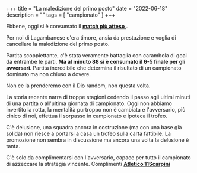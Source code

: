 +++
title = "La maledizione del primo posto"
date = "2022-06-18"
description = ""
tags = [
    "campionato"
]
+++

Ebbene, oggi si è consumato il [**match più atteso** ](https://www85.hattrick.org/Club/Matches/Match.aspx?matchID=691760635&SourceSystem=Hattrick&TeamId=1726472&UpdateViewedReport=False&BrowseIds=695850719,691760623,695939866,691760626,696031975,691760633,696119438,691760635,696261380,691760639,691760644,691760647).

Per noi di Lagambanese c'era timore, ansia da prestazione e voglia di cancellare la maledizione del primo posto.

Partita scoppiettante, c'è stata veramente battaglia con carambola di goal da entrambe le parti. **Ma al minuto 88 si è consumato il 6-5 finale per gli avversari**.
Partita incredibile che determina il risultato di un campionato dominato ma non chiuso a dovere.

Non ce la prenderemo con il Dio random, non questa volta.

La storia recente narra di troppe stagioni cedendo il passo agli ultimi minuti di una partita o all'ultima giornata di campionato.
Oggi non abbiamo invertito la rotta, la mentalità purtroppo non è cambiata e l'avversario, più cinico di noi, effettua il sorpasso in campionato e ipoteca il trofeo.

C'è delusione, una squadra ancora in costruzione (ma con una base già solida) non riesce a portarsi a casa un trofeo sulla carta fattibile.
La promozione non sembra in discussione ma ancora una volta la delusione è tanta.

C'è solo da complimentarsi con l'avversario, capace per tutto il campionato di azzeccare la strategia vincente.
Complimenti [**Atletico 11Scarpini**](https://www85.hattrick.org/Club/?TeamID=1726472)